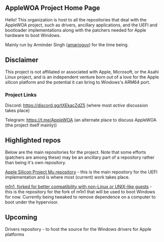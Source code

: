 ## AppleWOA Project Home Page

Hello! This organization is host to all the repositories that deal with the AppleWOA project, such as drivers, ancillary applications, and the UEFI and bootloader implementations along with the patchers needed for Apple hardware to boot Windows.

Mainly run by Arminder Singh ([amarioguy](https://github.com/amarioguy)) for the time being.

## Disclaimer

This project is not affiliated or associated with Apple, Microsoft, or the Asahi Linux project, and is an independent venture born out of a love for the Apple silicon platform and the potential it can bring to Windows's ARM64 port.

### Project Links

Discord: https://discord.gg/tXEkacZdZ5 (where most *active* discussion takes place)

Telegram: https://t.me/AppleWOA (an alternate place to discuss AppleWOA (the project itself mainly))

## Highlighted repos

Below are the main repositories for the project. Note that some efforts (patchers are among these) may be an ancillary part of a repository rather than being it's own repository.

[Apple Silicon Project Mu repository](https://github.com/AppleWOA/apple_silicon_platforms_mu) - this is the main repository for the UEFI implementation and is where most (current) work takes place.

[m1n1, forked for better compatibility with non-Linux or UNIX-like guests](https://github.com/AppleWOA/m1n1_windows) - this is the repository for the fork of m1n1 that will be used to boot Windows for now. Currently being tweaked to remove dependence on a computer to boot under the hypervisor.

## Upcoming

Drivers repository - to host the source for the Windows drivers for Apple platforms
